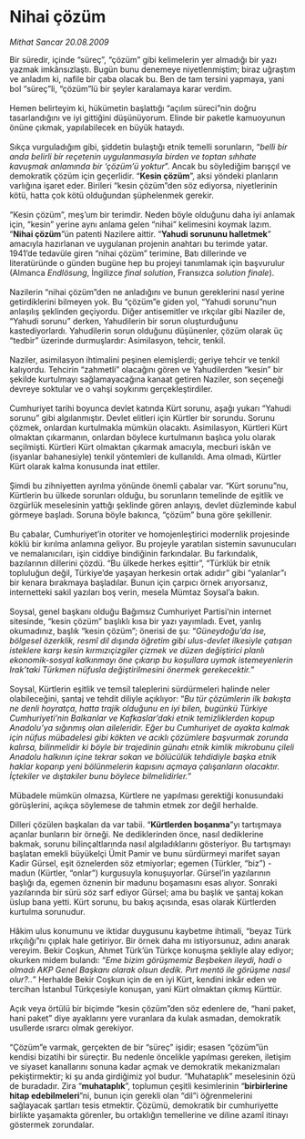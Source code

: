 # Nihai çözüm

*Mithat Sancar 20.08.2009*

<div class="taraf_structure_2col_1zq">
<div class="margen_n">



 <p>Bir süredir, içinde “süreç”, “çözüm” gibi kelimelerin yer almadığı bir yazı yazmak imkânsızlaştı. Bugün bunu denemeye niyetlenmiştim; biraz uğraştım ve anladım ki, nafile bir çaba olacak bu. Ben de tam tersini yapmaya, yani bol “süreç”li, “çözüm”lü bir şeyler karalamaya karar verdim. <br/><br/>Hemen belirteyim ki, hükümetin başlattığı “açılım süreci”nin doğru tasarlandığını ve iyi gittiğini düşünüyorum. Elinde bir paketle kamuoyunun önüne çıkmak, yapılabilecek en büyük hataydı. <br/><br/>Sıkça vurguladığım gibi, şiddetin bulaştığı etnik temelli sorunların, “<i>belli bir anda belirli bir reçetenin uygulanmasıyla birden ve toptan sıhhate kavuşmak anlamında bir ‘çözüm’ü yoktur</i>”. Ancak bu söylediğim barışçıl ve demokratik çözüm için geçerlidir. “<b>Kesin çözüm</b>”, aksi yöndeki planların varlığına işaret eder. Birileri “kesin çözüm”den söz ediyorsa, niyetlerinin kötü, hatta çok kötü olduğundan şüphelenmek gerekir. <br/><br/>“Kesin çözüm”, meş’um bir terimdir. Neden böyle olduğunu daha iyi anlamak için, “kesin” yerine aynı anlama gelen “nihai” kelimesini koymak lazım. “<b>Nihai çözüm</b>”ün patenti Nazilere aittir. “<b>Yahudi sorununu halletmek</b>” amacıyla hazırlanan ve uygulanan projenin anahtarı bu terimde yatar. 1941’de tedavüle giren “nihai çözüm” terimine, Batı dillerinde ve literatüründe o günden bugüne hep bu projeyi tanımlamak için başvurulur (Almanca <i>Endlösung</i>, İngilizce <i>final solution</i>, Fransızca <i>solution finale</i>). <br/><br/>Nazilerin “nihai çözüm”den ne anladığını ve bunun gereklerini nasıl yerine getirdiklerini bilmeyen yok. Bu “çözüm”e giden yol, “Yahudi sorunu”nun anlaşılış şeklinden geçiyordu. Diğer antisemitler ve ırkçılar gibi Naziler de, “Yahudi sorunu” derken, Yahudilerin bir sorun oluşturduğunu kastediyorlardı. Yahudilerin sorun olduğunu düşünenler, çözüm olarak üç “tedbir” üzerinde durmuşlardır: Asimilasyon, tehcir, tenkil. <br/><br/>Naziler, asimilasyon ihtimalini peşinen elemişlerdi; geriye tehcir ve tenkil kalıyordu. Tehcirin “zahmetli” olacağını gören ve Yahudilerden “kesin” bir şekilde kurtulmayı sağlamayacağına kanaat getiren Naziler, son seçeneği devreye soktular ve o vahşi soykırımı gerçekleştirdiler. <br/><br/>Cumhuriyet tarihi boyunca devlet katında Kürt sorunu, aşağı yukarı “Yahudi sorunu” gibi algılanmıştır. Devlet elitleri için Kürtler bir sorundu. Sorunu çözmek, onlardan kurtulmakla mümkün olacaktı. Asimilasyon, Kürtleri Kürt olmaktan çıkarmanın, onlardan böylece kurtulmanın başlıca yolu olarak seçilmişti. Kürtleri Kürt olmaktan çıkarmak amacıyla, mecburi iskân ve (isyanlar bahanesiyle) tenkil yöntemleri de kullanıldı. Ama olmadı, Kürtler Kürt olarak kalma konusunda inat ettiler. <br/><br/>Şimdi bu zihniyetten ayrılma yönünde önemli çabalar var. “Kürt sorunu”nu, Kürtlerin bu ülkede sorunları olduğu, bu sorunların temelinde de eşitlik ve özgürlük meselesinin yattığı şeklinde gören anlayış, devlet düzleminde kabul görmeye başladı. Soruna böyle bakınca, “çözüm” buna göre şekillenir. <br/><br/>Bu çabalar, Cumhuriyet’in otoriter ve homojenleştirici modernlik projesinde köklü bir kırılma anlamına geliyor. Bu projeyle yaratılan sistemin savunucuları ve nemalanıcıları, işin ciddiye bindiğinin farkındalar. Bu farkındalık, bazılarının dillerini çözdü. “Bu ülkede herkes eşittir”, “Türklük bir etnik topluluğun değil, Türkiye’de yaşayan herkesin ortak adıdır” gibi “yalanlar”ı bir kenara bırakmaya başladılar. Bunun için çarpıcı örnek arıyorsanız, internetteki sakil yazıları boş verin, mesela Mümtaz Soysal’a bakın. <br/><br/>Soysal, genel başkanı olduğu Bağımsız Cumhuriyet Partisi’nin internet sitesinde, “kesin çözüm” başlıklı kısa bir yazı yayımladı. Evet, yanlış okumadınız, başlık “kesin çözüm”; önerisi de şu: “<i>Güneydoğu’da ise, bölgesel özerklik, resmî dil dışında öğretim gibi ulus-devlet ilkesiyle çatışan isteklere karşı kesin kırmızıçizgiler çizmek ve düzen değiştirici planlı ekonomik-sosyal kalkınmayı öne çıkarıp bu koşullara uymak istemeyenlerin Irak’taki Türkmen nüfusla değiştirilmesini önermek gerekecektir.</i>” <br/><br/>Soysal, Kürtlerin eşitlik ve temsil taleplerini sürdürmeleri halinde neler olabileceğini, şantaj ve tehdit diliyle açıklıyor: “<i>Bu tür çözümlerin ilk bakışta ne denli hoyratça, hatta trajik olduğunu en iyi bilen, bugünkü Türkiye Cumhuriyeti’nin Balkanlar ve Kafkaslar’daki etnik temizliklerden kopup Anadolu’ya sığınmış olan aileleridir. Eğer bu Cumhuriyet de ayakta kalmak için nüfus mübadelesi gibi kökten ve acıklı çözümlere başvurmak zorunda kalırsa, bilinmelidir ki böyle bir trajedinin günahı etnik kimlik mikrobunu çileli Anadolu halkının içine tekrar sokan ve bölücülük tehdidiyle başka etnik haklar koparıp yeni bölünmelerin kapısını açmaya çalışanların olacaktır. İçtekiler ve dıştakiler bunu böylece bilmelidirler.</i>” <br/><br/>Mübadele mümkün olmazsa, Kürtlere ne yapılması gerektiği konusundaki görüşlerini, açıkça söylemese de tahmin etmek zor değil herhalde. <br/><br/>Dilleri çözülen başkaları da var tabii. “<b>Kürtlerden boşanma</b>”yı tartışmaya açanlar bunların bir örneği. Ne dediklerinden önce, nasıl dediklerine bakmak, sorunu bilinçaltlarında nasıl algıladıklarını gösteriyor. Bu tartışmayı başlatan emekli büyükelçi Ümit Pamir ve bunu sürdürmeyi marifet sayan Kadir Gürsel, eşit öznelerden söz etmiyorlar; egemen (Türkler, “biz”) - madun (Kürtler, “onlar”) kurgusuyla konuşuyorlar. Gürsel’in yazılarının başlığı da, egemen öznenin bir madunu boşamasını esas alıyor. Sonraki yazılarında bir sürü söz sarf ediyor Gürsel; ama bu başlık ve şantaj kokan üslup bana yetti. Kürt sorunu, bu bakış açısında, esas olarak Kürtlerden kurtulma sorunudur. <br/><br/>Hâkim ulus konumunu ve iktidar duygusunu kaybetme ihtimali, “beyaz Türk ırkçılığı”nı çıplak hale getiriyor. Bir örnek daha mı istiyorsunuz, adını anarak vereyim. Bekir Coşkun, Ahmet Türk’ün Türkçe konuşma şekliyle alay ediyor; okurken midem bulandı: “<i>Eme bizim görüşmemiz Beşbeken ileydi, hadi o olmadı AKP Genel Başkanı olarak olsun dedik. Pırt mentö ile görüşme nasıl olur?..</i>” Herhalde Bekir Coşkun için de en iyi Kürt, kendini inkâr eden ve tercihan İstanbul Türkçesiyle konuşan, yani Kürt olmaktan çıkmış Kürttür. <br/><br/>Açık veya örtülü bir biçimde “kesin çözüm”den söz edenlere de, “hani paket, hani paket” diye ayaklarını yere vuranlara da kulak asmadan, demokratik usullerde ısrarcı olmak gerekiyor. <br/><br/>“Çözüm”e varmak, gerçekten de bir “süreç” işidir; esasen “çözüm”ün kendisi bizatihi bir süreçtir. Bu nedenle öncelikle yapılması gereken, iletişim ve siyaset kanallarını sonuna kadar açmak ve demokratik mekanizmaları pekiştirmektir; ki şu anda girdiğimiz yol budur. “Muhataplık” meselesinin özü de buradadır. Zira “<b>muhataplık</b>”, toplumun çeşitli kesimlerinin “<b>birbirlerine hitap edebilmeleri</b>”ni, bunun için gerekli olan “dil”i öğrenmelerini sağlayacak şartları tesis etmektir. Çözümü, demokratik bir cumhuriyette birlikte yaşamakta görenler, bu ortaklığın temellerine ve diline azamî itinayı göstermek zorundalar.</p>
<br/>
<br/>
<br/>



<br/>


<div id="taraf_not">
</div>

</div>


</div>

